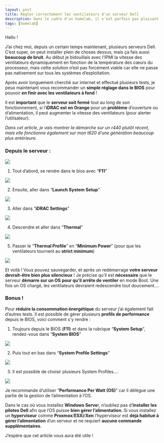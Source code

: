 ```yaml
---
layout: post
title: Régler correctement les ventilateurs d'un serveur Dell
description: Dans le cadre d'un homelab, il n'est parfois pas plaisant d'avoir son serveur qui fais énormément de bruit.
tags: [homelab]
---
```


Hello !

J’ai chez moi, depuis un certain temps maintenant, plusieurs serveurs Dell. C’est super, on peut installer plein de choses dessus, mais ça fais aussi **beaucoup de bruit**.
Au début je bidouillais avec l’IPMI la vitesse des ventilateurs dynamiquement en fonction de la température des cœurs du processeur, mais cette solution n’est pas forcément viable car elle ne passe pas nativement sur tous les systèmes d’exploitation.

Après avoir longuement cherché sur internet et effectué plusieurs tests, je peux maintenant vous recommander un **simple réglage dans le BIOS** pour pouvoir **en finir avec les ventilateurs à fond** !

Il est **important** que le **serveur soit fermé** tout au long de son fonctionnement, si l’**iDRAC est en Orange** pour un **problème** d’ouverture ou d’alimentation, il peut augmenter la vitesse des ventilateurs (pour alerter l’utilisateur).

*Dans cet article, je vais montrer la démarche sur un r440 plutôt récent, mais elle fonctionne également sur mon t620 d’une génération beaucoup plus antérieure.*

### Depuis le serveur :

![](https://cdn.discordapp.com/attachments/926788575293472798/1103980601444405289/firefox_K6KeHu3H9E.png)

1. Tout d’abord, se rendre dans le bios avec “**F11**”

![](https://cdn.discordapp.com/attachments/926788575293472798/1103980620780146764/firefox_AisgrucG93.png)

2. Ensuite, aller dans “**Launch System Setup**”

![](https://cdn.discordapp.com/attachments/926788575293472798/1103980662366687242/firefox_nqaCpQDWh0.png)

3. Aller dans “**iDRAC Settings**”

![](https://cdn.discordapp.com/attachments/926788575293472798/1103980696894197850/firefox_wnvL95hlYc.png)

4. Descendre et aller dans “**Thermal**”

![](https://cdn.discordapp.com/attachments/926788575293472798/1103980797800755260/firefox_wccCgAtrYO.png)

5. Passer le “**Thermal Profile**” en “**Minimum Power**” (pour que les ventilateurs tournent au **strict minimum**)

![](https://cdn.discordapp.com/attachments/926788575293472798/1103980850674155621/firefox_JATlqm1mn8.png)

Et voilà ! Vous pouvez sauvegarder, et après un redémarrage **votre serveur devrait-être bien plus silencieux** !
Je précise qu’il est **nécessaire** que le serveur **démarre sur un OS** **pour qu’il arrête de ventiler** en mode Boot. Une fois un OS chargé, les ventilateurs devraient redescendre tout doucement….

### Bonus !

Pour **réduire la consommation énergétique** du serveur j’ai également fait d’autres tests.
Il est possible de gérer plusieurs **profils de performance** depuis le BIOS, voici comment s’y rendre :

1. Toujours depuis le BIOS (**F11**) et dans la rubrique “**System Setup**”, rendez-vous dans “**System BIOS**”

![](https://cdn.discordapp.com/attachments/926788575293472798/1103980927585099816/firefox_7QZgDB7TZn.png)

2. Puis tout en bas dans “**System Profile Settings**”

![](https://cdn.discordapp.com/attachments/926788575293472798/1103980964872474664/firefox_T4AriQ6tu6.png)

3. Il est possible de choisir plusieurs System Profiles….

![](https://cdn.discordapp.com/attachments/926788575293472798/1103981001480347709/firefox_Mc491EJx9q.png)

Je recommande d’utiliser “**Performance Per Watt (OS)**” car il délègue une partie de la gestion de l’alimentation à l’OS.

Dans le cas où vous installez **Windows Serve**r, n’oubliez pas d’**installer les pilotes Dell** afin que l’OS puisse **bien gérer l’alimentation**.
Si vous installez un **hyperviseur** comme **Proxmox**/**ESXi**/**Xen** l’hyperviseur est **déjà habitué à gérer l’alimentation** d’un serveur et ne requiert **aucune commande supplémentaires**.

J’espère que cet article vous aura été utile !
